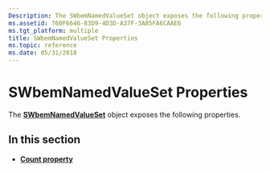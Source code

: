 ```yaml
---
Description: The SWbemNamedValueSet object exposes the following properties.
ms.assetid: 760F6646-83D9-4D3D-A37F-3A85FA6CAAE6
ms.tgt_platform: multiple
title: SWbemNamedValueSet Properties
ms.topic: reference
ms.date: 05/31/2018
---
```


# SWbemNamedValueSet Properties

The [**SWbemNamedValueSet**](swbemnamedvalueset.md) object exposes the following properties.

## In this section

-   [**Count property**](swbemnamedvalueset-count.md)

 

 



